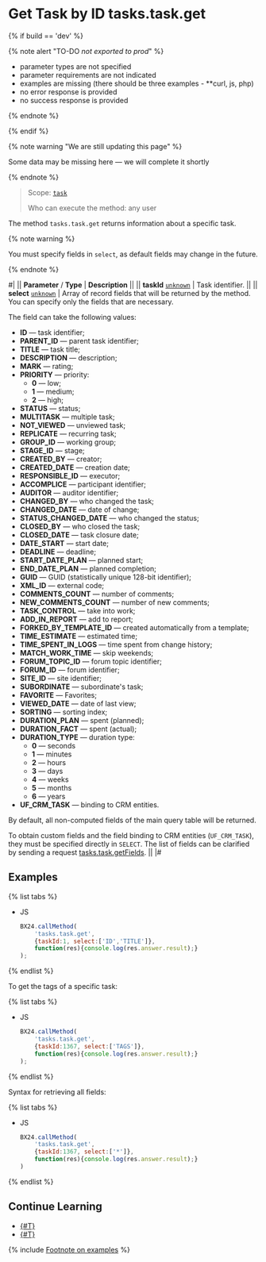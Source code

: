 # Get Task by ID tasks.task.get

{% if build == 'dev' %}

{% note alert "TO-DO _not exported to prod_" %}

- parameter types are not specified
- parameter requirements are not indicated
- examples are missing (there should be three examples - **curl, js, php)
- no error response is provided
- no success response is provided

{% endnote %}

{% endif %}

{% note warning "We are still updating this page" %}

Some data may be missing here — we will complete it shortly

{% endnote %}

> Scope: [`task`](../scopes/permissions.md)
>
> Who can execute the method: any user

The method `tasks.task.get` returns information about a specific task.

{% note warning %}

You must specify fields in `select`, as default fields may change in the future.

{% endnote %}

#|
|| **Parameter** / **Type** | **Description** ||
|| **taskId**
[`unknown`](../data-types.md) | Task identifier. ||
|| **select**
[`unknown`](../data-types.md) | Array of record fields that will be returned by the method. You can specify only the fields that are necessary.

The field can take the following values: 
- **ID** — task identifier; 
- **PARENT_ID** — parent task identifier; 
- **TITLE** — task title; 
- **DESCRIPTION** — description; 
- **MARK** — rating; 
- **PRIORITY** — priority:
    - **0** — low;
    - **1** — medium;
    - **2** — high;
- **STATUS** — status; 
- **MULTITASK** — multiple task; 
- **NOT_VIEWED** — unviewed task; 
- **REPLICATE** — recurring task; 
- **GROUP_ID** — working group; 
- **STAGE_ID** — stage; 
- **CREATED_BY** — creator; 
- **CREATED_DATE** — creation date; 
- **RESPONSIBLE_ID** — executor; 
- **ACCOMPLICE** — participant identifier; 
- **AUDITOR** — auditor identifier; 
- **CHANGED_BY** — who changed the task; 
- **CHANGED_DATE** — date of change; 
- **STATUS_CHANGED_DATE** — who changed the status; 
- **CLOSED_BY** — who closed the task; 
- **CLOSED_DATE** — task closure date; 
- **DATE_START** — start date; 
- **DEADLINE** — deadline; 
- **START_DATE_PLAN** — planned start; 
- **END_DATE_PLAN** — planned completion; 
- **GUID** — GUID (statistically unique 128-bit identifier); 
- **XML_ID** — external code; 
- **COMMENTS_COUNT** — number of comments; 
- **NEW_COMMENTS_COUNT** — number of new comments; 
- **TASK_CONTROL** — take into work; 
- **ADD_IN_REPORT** — add to report; 
- **FORKED_BY_TEMPLATE_ID** — created automatically from a template; 
- **TIME_ESTIMATE** — estimated time; 
- **TIME_SPENT_IN_LOGS** — time spent from change history; 
- **MATCH_WORK_TIME** — skip weekends; 
- **FORUM_TOPIC_ID** — forum topic identifier; 
- **FORUM_ID** — forum identifier; 
- **SITE_ID** — site identifier; 
- **SUBORDINATE** — subordinate's task; 
- **FAVORITE** — Favorites; 
- **VIEWED_DATE** — date of last view; 
- **SORTING** — sorting index; 
- **DURATION_PLAN** — spent (planned); 
- **DURATION_FACT** — spent (actual); 
- **DURATION_TYPE** — duration type:
    - **0** — seconds
    - **1** — minutes
    - **2** — hours
    - **3** — days
    - **4** — weeks
    - **5** — months
    - **6** — years
- **UF_CRM_TASK** — binding to CRM entities.

By default, all non-computed fields of the main query table will be returned.

To obtain custom fields and the field binding to CRM entities (`UF_CRM_TASK`), they must be specified directly in `SELECT`. The list of fields can be clarified by sending a request [tasks.task.getFields](./tasks-task-get-fields.md). ||
|#

## Examples

{% list tabs %}

- JS

    ```js
    BX24.callMethod(
        'tasks.task.get',
        {taskId:1, select:['ID','TITLE']},
        function(res){console.log(res.answer.result);}
    );
    ```

{% endlist %}

To get the tags of a specific task:

{% list tabs %}

- JS

    ```js
    BX24.callMethod(
        'tasks.task.get',
        {taskId:1367, select:['TAGS']},
        function(res){console.log(res.answer.result);}
    );
    ```

{% endlist %}

Syntax for retrieving all fields:

{% list tabs %}

- JS

    ```js
    BX24.callMethod(
        'tasks.task.get',
        {taskId:1367, select:['*']},
        function(res){console.log(res.answer.result);}
    )
    ```

{% endlist %}

## Continue Learning

- [{#T}](../../tutorials/tasks/how-to-create-task-with-file.md)
- [{#T}](../../tutorials/tasks/how-to-connect-task-to-spa.md)

{% include [Footnote on examples](../../_includes/examples.md) %}